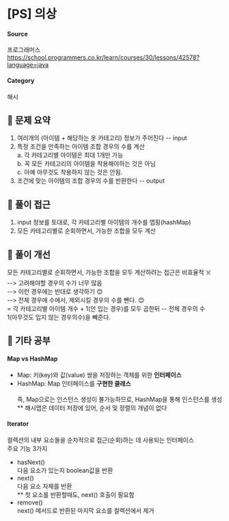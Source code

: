 # [PS] 의상

#### Source
프로그래머스
https://school.programmers.co.kr/learn/courses/30/lessons/42578?language=java

#### Category
해시

## 📍 문제 요약
1. 여러개의 (아이템 + 해당하는 옷 카테고리) 정보가 주어진다 -- input
2. 특정 조건을 만족하는 아이템 조합 경우의 수를 계산
    <br> a. 각 카테고리별 아이템은 최대 1개만 가능
    <br> b. 꼭 모든 카테고리의 아이템을 착용해야하는 것은 아님
    <br> c. 아예 아무것도 착용하지 않는 것은 안됨.
3. 조건에 맞는 아이템의 조합 경우의 수를 반환한다 -- output

## 📍 풀이 접근
1. input 정보를 토대로, 각 카테고리별 아이템의 개수를 맵핑(hashMap)
2. 모든 카테고리별로 순회하면서, 가능한 조합을 모두 계산 

## 📍 풀이 개선
모든 카테고리별로 순회하면서, 가능한 조합을 모두 계산하려는 접근은 비효율적 ☠️
<br> --> 고려해야할 경우의 수가 너무 많음
<br> --> 이런 경우에는 반대로 생각하기 😊
<br> --> 전체 경우에 수에서, 제외시킬 경우의 수를 뺀다. 😊
<br> = 각 카테고리별 아이템 개수 + 1(안 입는 경우)를 모두 곱한뒤 -- 전체 경우의 수
<br> 1(아무것도 입지 않는 경우의수)을 빼준다. 


## 📍 기타 공부

#### Map vs HashMap
- Map: 키(key)와 값(value) 쌍을 저장하는 객체를 위한 **인터페이스**<br>
- HashMap:  Map 인터페이스를 **구현한 클래스**<br><br>
즉, Map으로는 인스턴스 생성이 불가능하므로, HashMap을 통해 인스턴스를 생성<br>
** 해시맵은 데이터 저장에 있어, 순서 및 정렬의 개념이 없다

#### Iterator
컬렉션의 내부 요소들을 순차적으로 접근(순회)하는 데 사용되는 인터페이스<br>
주요 기능 3가지<br>
- hasNext()<br>
다음 요소가 있는지 boolean값을 반환
- next()<br>
  다음 요소 자체를 반환<br>
  ** 첫 요소를 반환할때도, next() 호출이 필요함
- remove()<br>
    next() 메서드로 반환된 마지막 요소를 컬렉션에서 제거








